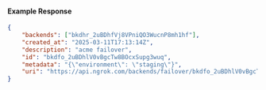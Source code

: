 <!-- Code generated for API Clients. DO NOT EDIT. -->

#### Example Response

```json
{
	"backends": ["bkdhr_2uBDhfVj8VPniQO3WucnP8mh1hf"],
	"created_at": "2025-03-11T17:13:14Z",
	"description": "acme failover",
	"id": "bkdfo_2uBDhlV0vBgcTw8BOcxSupg3wuq",
	"metadata": "{\"environment\": \"staging\"}",
	"uri": "https://api.ngrok.com/backends/failover/bkdfo_2uBDhlV0vBgcTw8BOcxSupg3wuq"
}
```
